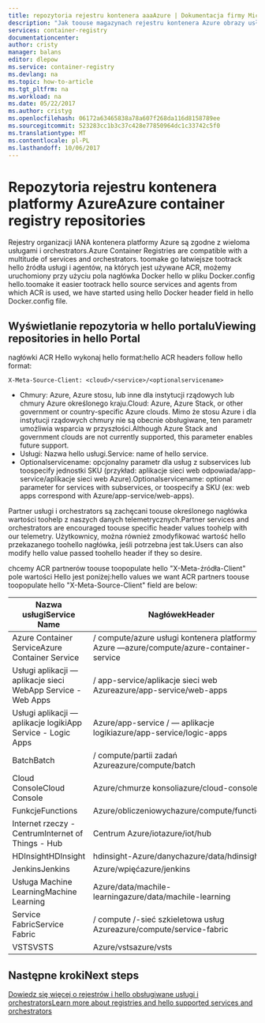 ```yaml
---
title: repozytoria rejestru kontenera aaaAzure | Dokumentacja firmy Microsoft
description: "Jak toouse magazynach rejestru kontenera Azure obrazy usługi Docker"
services: container-registry
documentationcenter: 
author: cristy
manager: balans
editor: dlepow
ms.service: container-registry
ms.devlang: na
ms.topic: how-to-article
ms.tgt_pltfrm: na
ms.workload: na
ms.date: 05/22/2017
ms.author: cristyg
ms.openlocfilehash: 06172a63465838a78a607f268da116d8158789ee
ms.sourcegitcommit: 523283cc1b3c37c428e77850964dc1c33742c5f0
ms.translationtype: MT
ms.contentlocale: pl-PL
ms.lasthandoff: 10/06/2017
---
```

# <a name="azure-container-registry-repositories"></a><span data-ttu-id="657e8-103">Repozytoria rejestru kontenera platformy Azure</span><span class="sxs-lookup"><span data-stu-id="657e8-103">Azure container registry repositories</span></span>

<span data-ttu-id="657e8-104">Rejestry organizacji IANA kontenera platformy Azure są zgodne z wieloma usługami i orchestrators.</span><span class="sxs-lookup"><span data-stu-id="657e8-104">Azure Container Registries are compatible with a multitude of services and orchestrators.</span></span> <span data-ttu-id="657e8-105">toomake go łatwiejsze tootrack hello źródła usługi i agentów, na których jest używane ACR, możemy uruchomiony przy użyciu pola nagłówka Docker hello w pliku Docker.config hello.</span><span class="sxs-lookup"><span data-stu-id="657e8-105">toomake it easier tootrack hello source services and agents from which ACR is used, we have started using hello Docker header field in hello Docker.config file.</span></span>



## <a name="viewing-repositories-in-hello-portal"></a><span data-ttu-id="657e8-106">Wyświetlanie repozytoria w hello portalu</span><span class="sxs-lookup"><span data-stu-id="657e8-106">Viewing repositories in hello Portal</span></span>

<span data-ttu-id="657e8-107">nagłówki ACR Hello wykonaj hello format:</span><span class="sxs-lookup"><span data-stu-id="657e8-107">hello ACR headers follow hello format:</span></span>
```
X-Meta-Source-Client: <cloud>/<service>/<optionalservicename>
```

* <span data-ttu-id="657e8-108">Chmury: Azure, Azure stosu, lub inne dla instytucji rządowych lub chmury Azure określonego kraju.</span><span class="sxs-lookup"><span data-stu-id="657e8-108">Cloud: Azure, Azure Stack, or other government or country-specific Azure clouds.</span></span> <span data-ttu-id="657e8-109">Mimo że stosu Azure i dla instytucji rządowych chmury nie są obecnie obsługiwane, ten parametr umożliwia wsparcia w przyszłości.</span><span class="sxs-lookup"><span data-stu-id="657e8-109">Although Azure Stack and government clouds are not currently supported, this parameter enables future support.</span></span>
* <span data-ttu-id="657e8-110">Usługi: Nazwa hello usługi.</span><span class="sxs-lookup"><span data-stu-id="657e8-110">Service: name of hello service.</span></span>
* <span data-ttu-id="657e8-111">Optionalservicename: opcjonalny parametr dla usług z subservices lub toospecify jednostki SKU (przykład: aplikacje sieci web odpowiada/app-service/aplikacje sieci web Azure).</span><span class="sxs-lookup"><span data-stu-id="657e8-111">Optionalservicename: optional parameter for services with subservices, or toospecify a SKU (ex: web apps correspond with Azure/app-service/web-apps).</span></span>

<span data-ttu-id="657e8-112">Partner usługi i orchestrators są zachęcani toouse określonego nagłówka wartości toohelp z naszych danych telemetrycznych.</span><span class="sxs-lookup"><span data-stu-id="657e8-112">Partner services and orchestrators are encouraged toouse specific header values toohelp with our telemetry.</span></span> <span data-ttu-id="657e8-113">Użytkownicy, można również zmodyfikować wartość hello przekazanego toohello nagłówka, jeśli potrzebna jest tak.</span><span class="sxs-lookup"><span data-stu-id="657e8-113">Users can also modify hello value passed toohello header if they so desire.</span></span>

<span data-ttu-id="657e8-114">chcemy ACR partnerów toouse toopopulate hello "X-Meta-źródła-Client" pole wartości Hello jest poniżej:</span><span class="sxs-lookup"><span data-stu-id="657e8-114">hello values we want ACR partners toouse toopopulate hello "X-Meta-Source-Client" field are below:</span></span>

| <span data-ttu-id="657e8-115">Nazwa usługi</span><span class="sxs-lookup"><span data-stu-id="657e8-115">Service Name</span></span>              | <span data-ttu-id="657e8-116">Nagłówek</span><span class="sxs-lookup"><span data-stu-id="657e8-116">Header</span></span>                                |
| ------------------------- | ------------------------------------- |
| <span data-ttu-id="657e8-117">Azure Container Service</span><span class="sxs-lookup"><span data-stu-id="657e8-117">Azure Container Service</span></span>   | <span data-ttu-id="657e8-118">/ compute/azure usługi kontenera platformy Azure —</span><span class="sxs-lookup"><span data-stu-id="657e8-118">azure/compute/azure-container-service</span></span> |
| <span data-ttu-id="657e8-119">Usługi aplikacji — aplikacje sieci Web</span><span class="sxs-lookup"><span data-stu-id="657e8-119">App Service - Web Apps</span></span>    | <span data-ttu-id="657e8-120">/ app-service/aplikacje sieci web Azure</span><span class="sxs-lookup"><span data-stu-id="657e8-120">azure/app-service/web-apps</span></span>            |
| <span data-ttu-id="657e8-121">Usługi aplikacji — aplikacje logiki</span><span class="sxs-lookup"><span data-stu-id="657e8-121">App Service - Logic Apps</span></span>  | <span data-ttu-id="657e8-122">Azure/app-service / — aplikacje logiki</span><span class="sxs-lookup"><span data-stu-id="657e8-122">azure/app-service/logic-apps</span></span>          |
| <span data-ttu-id="657e8-123">Batch</span><span class="sxs-lookup"><span data-stu-id="657e8-123">Batch</span></span>                     | <span data-ttu-id="657e8-124">/ compute/partii zadań Azure</span><span class="sxs-lookup"><span data-stu-id="657e8-124">azure/compute/batch</span></span>                   |
| <span data-ttu-id="657e8-125">Cloud Console</span><span class="sxs-lookup"><span data-stu-id="657e8-125">Cloud Console</span></span>             | <span data-ttu-id="657e8-126">Azure/chmurze konsoli</span><span class="sxs-lookup"><span data-stu-id="657e8-126">azure/cloud-console</span></span>                   |
| <span data-ttu-id="657e8-127">Funkcje</span><span class="sxs-lookup"><span data-stu-id="657e8-127">Functions</span></span>                 | <span data-ttu-id="657e8-128">Azure/obliczeniowych</span><span class="sxs-lookup"><span data-stu-id="657e8-128">azure/compute/functions</span></span>               |
| <span data-ttu-id="657e8-129">Internet rzeczy - Centrum</span><span class="sxs-lookup"><span data-stu-id="657e8-129">Internet of Things - Hub</span></span>  | <span data-ttu-id="657e8-130">Centrum Azure/iot</span><span class="sxs-lookup"><span data-stu-id="657e8-130">azure/iot/hub</span></span>                         |
| <span data-ttu-id="657e8-131">HDInsight</span><span class="sxs-lookup"><span data-stu-id="657e8-131">HDInsight</span></span>                 | <span data-ttu-id="657e8-132">hdinsight-Azure/danych</span><span class="sxs-lookup"><span data-stu-id="657e8-132">azure/data/hdinsight</span></span>                  |
| <span data-ttu-id="657e8-133">Jenkins</span><span class="sxs-lookup"><span data-stu-id="657e8-133">Jenkins</span></span>                   | <span data-ttu-id="657e8-134">Azure/wpięć</span><span class="sxs-lookup"><span data-stu-id="657e8-134">azure/jenkins</span></span>                         |
| <span data-ttu-id="657e8-135">Usługa Machine Learning</span><span class="sxs-lookup"><span data-stu-id="657e8-135">Machine Learning</span></span>          | <span data-ttu-id="657e8-136">Azure/data/machile-learning</span><span class="sxs-lookup"><span data-stu-id="657e8-136">azure/data/machile-learning</span></span>           |
| <span data-ttu-id="657e8-137">Service Fabric</span><span class="sxs-lookup"><span data-stu-id="657e8-137">Service Fabric</span></span>            | <span data-ttu-id="657e8-138">/ compute /-sieć szkieletowa usług Azure</span><span class="sxs-lookup"><span data-stu-id="657e8-138">azure/compute/service-fabric</span></span>          |
| <span data-ttu-id="657e8-139">VSTS</span><span class="sxs-lookup"><span data-stu-id="657e8-139">VSTS</span></span>                      | <span data-ttu-id="657e8-140">Azure/vsts</span><span class="sxs-lookup"><span data-stu-id="657e8-140">azure/vsts</span></span>                            |


## <a name="next-steps"></a><span data-ttu-id="657e8-141">Następne kroki</span><span class="sxs-lookup"><span data-stu-id="657e8-141">Next steps</span></span>
[<span data-ttu-id="657e8-142">Dowiedz się więcej o rejestrów i hello obsługiwane usługi i orchestrators</span><span class="sxs-lookup"><span data-stu-id="657e8-142">Learn more about registries and hello supported services and orchestrators</span></span>](container-registry-intro.md)
